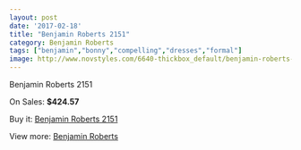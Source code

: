 ```yaml
---
layout: post
date: '2017-02-18'
title: "Benjamin Roberts 2151"
category: Benjamin Roberts
tags: ["benjamin","bonny","compelling","dresses","formal"]
image: http://www.novstyles.com/6640-thickbox_default/benjamin-roberts-2151.jpg
---
```

Benjamin Roberts 2151

On Sales: **$424.57**
<a href="https://www.novstyles.com/en/benjamin-roberts/4416-benjamin-roberts-2151.html"><amp-img layout="responsive" width="600" height="600" src="//www.novstyles.com/6640-thickbox_default/benjamin-roberts-2151.jpg" alt="Benjamin Roberts 2151 0" /></a>

Buy it: [Benjamin Roberts 2151](https://www.novstyles.com/en/benjamin-roberts/4416-benjamin-roberts-2151.html "Benjamin Roberts 2151")

View more: [Benjamin Roberts](https://www.novstyles.com/en/25-benjamin-roberts "Benjamin Roberts")